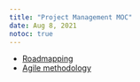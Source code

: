 ```yaml
---
title: "Project Management MOC"
date: Aug 8, 2021
notoc: true
---
```


- [Roadmapping](notes/project-roadmapping.md)
- [Agile methodology](notes/skills/proj-man/agile-method.md)